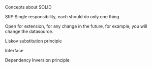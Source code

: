 Concepts about SOLID

SRP
Single responsibility, each should do only one thing

Open for extension, for any change in the future, for example, you will change the datasource.

Liskov substitution principle

Interface 

Dependency Inversion principle